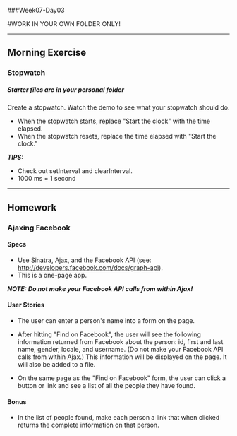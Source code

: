 ###Week07-Day03

#WORK IN YOUR OWN FOLDER ONLY!

---

## Morning Exercise

### Stopwatch


##### Starter files are in your personal folder

Create a stopwatch.  Watch the demo to see what your stopwatch should do.

- When the stopwatch starts, replace "Start the clock" with the time elapsed.
- When the stopwatch resets, replace the time elapsed with "Start the clock."

***TIPS:***
- Check out setInterval and clearInterval.
- 1000 ms = 1 second


---------------


## Homework

### Ajaxing Facebook


#### Specs

- Use Sinatra, Ajax, and the Facebook API (see: http://developers.facebook.com/docs/graph-api).
- This is a one-page app.

***NOTE: Do not make your Facebook API calls from within Ajax!***


#### User Stories

- The user can enter a person's name into a form on the page.

- After hitting "Find on Facebook", the user will see the following information returned from Facebook about the person: id, first and last name, gender, locale, and username.  (Do not make your Facebook API calls from within Ajax.)  This information will be displayed on the page.  It will also be added to a file.

- On the same page as the "Find on Facebook" form, the user can click a button or link and see a list of all the people they have found.


#### Bonus

- In the list of people found, make each person a link that when clicked returns the complete information on that person.












 








